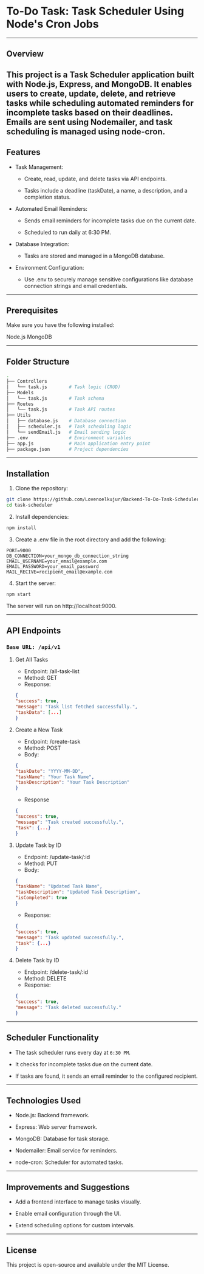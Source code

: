 # To-Do Task: Task Scheduler Using Node's Cron Jobs

---
## Overview
This project is a Task Scheduler application built with Node.js, Express, and MongoDB. It enables users to create, update, delete, and retrieve tasks while scheduling automated reminders for incomplete tasks based on their deadlines. Emails are sent using Nodemailer, and task scheduling is managed using node-cron.
---

## Features

* Task Management:

    * Create, read, update, and delete tasks via API endpoints.

    * Tasks include a deadline (taskDate), a name, a description, and a completion status.

* Automated Email Reminders:

    * Sends email reminders for incomplete tasks due on the current date.

    * Scheduled to run daily at 6:30 PM.

* Database Integration:

    * Tasks are stored and managed in a MongoDB database.

* Environment Configuration:

    * Use .env to securely manage sensitive configurations like database connection strings and email credentials.

---

## Prerequisites
Make sure you have the following installed:

Node.js
MongoDB

---

## Folder Structure

```bash
.
├── Controllers
│   └── task.js        # Task logic (CRUD)
├── Models
│   └── task.js        # Task schema
├── Routes
│   └── task.js        # Task API routes
├── Utils
│   ├── database.js    # Database connection
│   ├── scheduler.js   # Task scheduling logic
│   └── sendEmail.js   # Email sending logic
├── .env               # Environment variables
├── app.js             # Main application entry point
├── package.json       # Project dependencies
```

---

## Installation

1. Clone the repository:
```bash
git clone https://github.com/Lovenoelkujur/Backend-To-Do-Task-Scheduler.git
cd task-scheduler
```

2. Install dependencies:
```bash
npm install
```

3. Create a .env file in the root directory and add the following:
```env
PORT=9000
DB_CONNECTION=your_mongo_db_connection_string
EMAIL_USERNAME=your_email@example.com
EMAIL_PASSWORD=your_email_password
MAIL_RECIVE=recipient_email@example.com
```

4. Start the server:
```bash
npm start
```

The server will run on http://localhost:9000.

---

## API Endpoints

### `Base URL: /api/v1`

1. Get All Tasks

    * Endpoint: /all-task-list
    * Method: GET
    * Response:
    ```json
    {
    "success": true,
    "message": "Task list fetched successfully.",
    "taskData": [...]
    }
    ```

2. Create a New Task

    * Endpoint: /create-task
    * Method: POST
    * Body:
    ```json
    {
    "taskDate": "YYYY-MM-DD",
    "taskName": "Your Task Name",
    "taskDescription": "Your Task Description"
    }
    ```

    * Response
    ```json
    {
    "success": true,
    "message": "Task created successfully.",
    "task": {...}
    }
    ```

3. Update Task by ID
    * Endpoint: /update-task/:id
    * Method: PUT
    * Body:
    ```json
    {
    "taskName": "Updated Task Name",
    "taskDescription": "Updated Task Description",
    "isCompleted": true
    }
    ```
    * Response:
    ```json
    {
    "success": true,
    "message": "Task updated successfully.",
    "task": {...}
    }
    ```

4. Delete Task by ID

    * Endpoint: /delete-task/:id
    * Method: DELETE
    * Response:
    ```json
    {
    "success": true,
    "message": "Task deleted successfully."
    }
    ```
---

## Scheduler Functionality

* The task scheduler runs every day at `6:30 PM`.

* It checks for incomplete tasks due on the current date.

* If tasks are found, it sends an email reminder to the configured recipient.

---

## Technologies Used

* Node.js: Backend framework.

* Express: Web server framework.

* MongoDB: Database for task storage.

* Nodemailer: Email service for reminders.

* node-cron: Scheduler for automated tasks.

---

## Improvements and Suggestions

* Add a frontend interface to manage tasks visually.

* Enable email configuration through the UI.

* Extend scheduling options for custom intervals.

---

## License
This project is open-source and available under the MIT License.